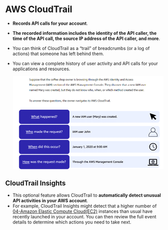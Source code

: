 # AWS CloudTrail
- **Records API calls for your account**.
- **The recorded information includes the identity of the API caller, the time of the API call, the source IP address of the API caller, and more**.
- You can think of CloudTrail as a “trail” of breadcrumbs (or a log of actions) that someone has left behind them.
- You can view a complete history of user activity and API calls for your applications and resources.

	![cloudtrail_event](../img/cloudtrail_event.png)

## CloudTrail Insights
- This optional feature allows CloudTrail to **automatically detect unusual API activities in your AWS account**.
- For example, CloudTrail Insights might detect that a higher number of [04-Amazon Elastic Compute Cloud(EC2)](AWS/Cloud%20Practitioner%20(CLF-C02)/02-Compute%20in%20the%20Cloud/04-Amazon%20Elastic%20Compute%20Cloud(EC2).md) instances than usual have recently launched in your account. You can then review the full event details to determine which actions you need to take next.